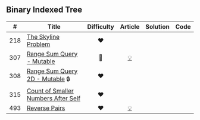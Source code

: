 
## Binary Indexed Tree

|#|Title|Difficulty|Article|Solution|Code|
|:---:|---|:---:|:---:|:---:|:---:|
|218|[The Skyline Problem](https://leetcode.com/problems/the-skyline-problem) |❤️||||
|307|[Range Sum Query - Mutable](https://leetcode.com/problems/range-sum-query-mutable) |🧡|[💡](https://leetcode.com/articles/range-sum-query-mutable)|||
|308|[Range Sum Query 2D - Mutable](https://leetcode.com/problems/range-sum-query-2d-mutable) 🔒|❤️||||
|315|[Count of Smaller Numbers After Self](https://leetcode.com/problems/count-of-smaller-numbers-after-self) |❤️||||
|493|[Reverse Pairs](https://leetcode.com/problems/reverse-pairs) |❤️|[💡](https://leetcode.com/articles/reverse-pairs)|||
